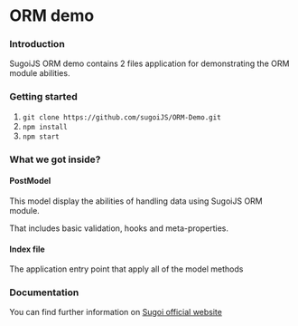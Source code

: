 # ORM demo

### Introduction

SugoiJS ORM demo contains 2 files application for demonstrating the ORM module abilities.

### Getting started

1. `git clone https://github.com/sugoiJS/ORM-Demo.git`
2. `npm install`
3. `npm start`

### What we got inside?

#### PostModel

This model display the abilities of handling data using SugoiJS ORM module.

That includes basic validation, hooks and meta-properties.

#### Index file

The application entry point that apply all of the model methods

### Documentation

You can find further information on [Sugoi official website](http://www.sugoijs.com)

